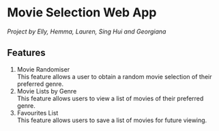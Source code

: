 # Movie Selection Web App

<i>Project by Elly, Hemma, Lauren, Sing Hui and Georgiana</i>

## Features
1. Movie Randomiser <br>
   This feature allows a user to obtain a random movie selection of their preferred genre.
2. Movie Lists by Genre <br>
   This feature allows users to view a list of movies of their preferred genre.
3. Favourites List <br>
   This feature allows users to save a list of movies for future viewing.

